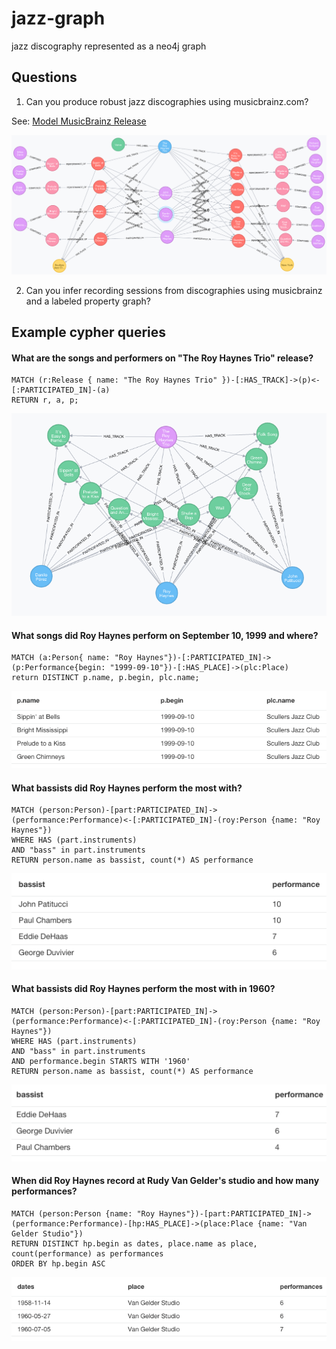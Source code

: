 # jazz-graph
jazz discography represented as a neo4j graph

## Questions

1. Can you produce robust jazz discographies using musicbrainz.com?

  See: [Model MusicBrainz Release](https://musicbrainz.org/release/e8bb8ea9-b4af-4cc7-b209-f6a9d6c86eea)
  
  ![Alt text](https://github.com/bmckinney/jazz-graph/blob/master/screenshots/model-release.png?raw=true "Model Release")

2. Can you infer recording sessions from discographies using musicbrainz and a labeled property graph?

## Example cypher queries

#### What are the songs and performers on "The Roy Haynes Trio" release?
```
MATCH (r:Release { name: "The Roy Haynes Trio" })-[:HAS_TRACK]->(p)<-[:PARTICIPATED_IN]-(a)
RETURN r, a, p;
```
![Alt text](https://github.com/bmckinney/jazz-graph/blob/master/screenshots/haynes-trio-release.png?raw=true "Roy Haynes Trio Release")

#### What songs did Roy Haynes perform on September 10, 1999 and where?
```
MATCH (a:Person{ name: "Roy Haynes"})-[:PARTICIPATED_IN]->(p:Performance{begin: "1999-09-10"})-[:HAS_PLACE]->(plc:Place)
return DISTINCT p.name, p.begin, plc.name;
```
![Alt text](https://github.com/bmckinney/jazz-graph/blob/master/screenshots/haynes-trio-scullers-session.png?raw=true "Roy Haynes Trio Scullers Session")

#### What bassists did Roy Haynes perform the most with?
```
MATCH (person:Person)-[part:PARTICIPATED_IN]->(performance:Performance)<-[:PARTICIPATED_IN]-(roy:Person {name: "Roy Haynes"})
WHERE HAS (part.instruments) 
AND "bass" in part.instruments
RETURN person.name as bassist, count(*) AS performance
```
![Alt text](https://github.com/bmckinney/jazz-graph/blob/master/screenshots/haynes-bassists.png?raw=true "Roy Haynes Bassists")

#### What bassists did Roy Haynes perform the most with in 1960?
```
MATCH (person:Person)-[part:PARTICIPATED_IN]->(performance:Performance)<-[:PARTICIPATED_IN]-(roy:Person {name: "Roy Haynes"})
WHERE HAS (part.instruments) 
AND "bass" in part.instruments
AND performance.begin STARTS WITH '1960'
RETURN person.name as bassist, count(*) AS performance
```
![Alt text](https://github.com/bmckinney/jazz-graph/blob/master/screenshots/haynes-bassists-1960.png?raw=true "Roy Haynes Bassists -1960")

#### When did Roy Haynes record at Rudy Van Gelder's studio and how many performances?
```
MATCH (person:Person {name: "Roy Haynes"})-[part:PARTICIPATED_IN]->(performance:Performance)-[hp:HAS_PLACE]->(place:Place {name: "Van Gelder Studio"}) 
RETURN DISTINCT hp.begin as dates, place.name as place, count(performance) as performances
ORDER BY hp.begin ASC
```
![Alt text](https://github.com/bmckinney/jazz-graph/blob/master/screenshots/haynes-van-gelder.png?raw=true "Roy Haynes Van Gelder Studio")
